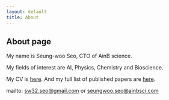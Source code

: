 ```yaml
---
layout: default
title: About
---
```

## About page

My name is Seung-woo Seo, CTO of AinB science.

My fields of interest are AI, Physics, Chemistry and Bioscience.

My CV is [here](/docs/assets/docs/CV_SSW_en.pdf).
And my full list of published papers are [here](https://scholar.google.com/citations?user=ZPT4bv0AAAAJ&hl=en&authuser=2).

mailto: [sw32.seo@gmail.com](mailto:sw32.seo@gmail.com) or [seungwoo.seo@ainbsci.com](mailto:seungwoo.seo@ainbsci.com)
